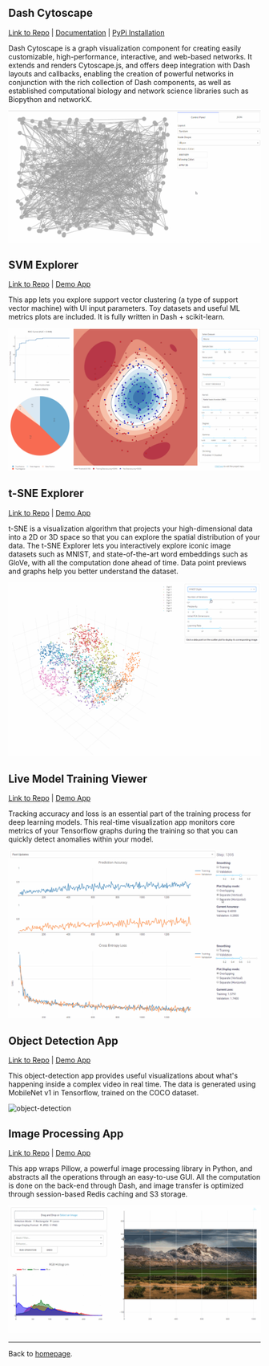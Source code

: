 ## Dash Cytoscape
[Link to Repo](https://github.com/plotly/dash-cytoscape) | [Documentation](https://dash.plot.ly/cytoscape) | [PyPi Installation](https://pypi.org/project/dash-cytoscape/)

Dash Cytoscape is a graph visualization component for creating easily customizable, high-performance, interactive, and web-based networks. It extends and renders Cytoscape.js, and offers deep integration with Dash layouts and callbacks, enabling the creation of powerful networks in conjunction with the rich collection of Dash components, as well as established computational biology and network science libraries such as Biopython and networkX.

![cytoscape](images/cytoscape.gif)


## SVM Explorer
[Link to Repo](https://github.com/plotly/dash-svm) | [Demo App](http://dash-svm.herokuapp.com/)

This app lets you explore support vector clustering (a type of support vector machine) with UI input parameters. Toy datasets and useful ML metrics plots are included. It is fully written in Dash + scikit-learn.

![svm](images/svm.gif)


## t-SNE Explorer
[Link to Repo](https://github.com/plotly/dash-tsne) | [Demo App](https://dash-tsne.plot.ly/)

t-SNE is a visualization algorithm that projects your high-dimensional data into a 2D or 3D space so that you can explore the spatial distribution of your data. The t-SNE Explorer lets you interactively explore iconic image datasets such as MNIST, and state-of-the-art word embeddings such as GloVe, with all the computation done ahead of time. Data point previews and graphs help you better understand the dataset.

![tsne-image](images/tsne.gif)


## Live Model Training Viewer
[Link to Repo](https://github.com/plotly/dash-live-model-training) | [Demo App](https://dash-live-model-training.plot.ly/)

Tracking accuracy and loss is an essential part of the training process for deep learning models. This real-time visualization app monitors core metrics of your Tensorflow graphs during the training so that you can quickly detect anomalies within your model.

![live-model-training](images/live-model-training.gif)


## Object Detection App
[Link to Repo](https://github.com/plotly/dash-object-detection) | [Demo App](https://dash-object-detection.plot.ly/)

This object-detection app provides useful visualizations about what's happening inside a complex video in real time. The data is generated using MobileNet v1 in Tensorflow, trained on the COCO dataset.

![object-detection](images/object-detection.gif)


## Image Processing App
[Link to Repo](https://github.com/plotly/dash-image-processing) | [Demo App](http://dash-image-processing.herokuapp.com/)

This app wraps Pillow, a powerful image processing library in Python, and abstracts all the operations through an easy-to-use GUI. All the computation is done on the back-end through Dash, and image transfer is optimized through session-based Redis caching and S3 storage.

![image-processing](images/image-processing.gif)


---

Back to [homepage](https://xinghanlu.com/).
